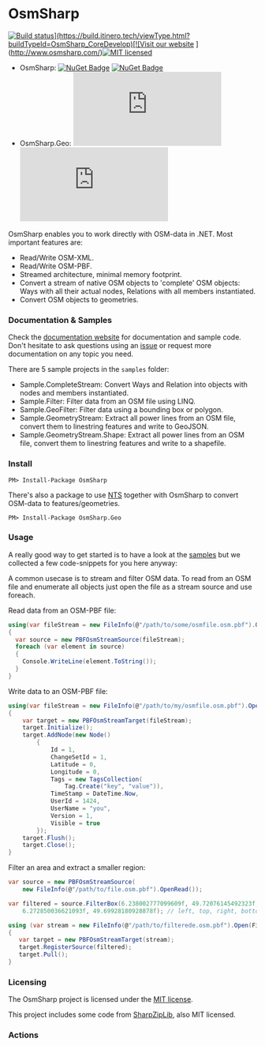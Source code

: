 # OsmSharp

[![Build status](http://build.itinero.tech:8080/app/rest/builds/buildType:(id:OsmSharp_CoreDevelop)/statusIcon)](https://build.itinero.tech/viewType.html?buildTypeId=OsmSharp_CoreDevelop)[![Visit our website](https://img.shields.io/badge/website-osmsharp.com-020031.svg) ](http://www.osmsharp.com/)[![MIT licensed](https://img.shields.io/badge/license-MIT-blue.svg)](https://github.com/OsmSharp/core/blob/develop/LICENSE.md)  

- OsmSharp: [![NuGet Badge](https://buildstats.info/nuget/OsmSharp)](https://www.nuget.org/packages/OsmSharp/) [![NuGet Badge](https://buildstats.info/nuget/OsmSharp?includePreReleases=true)](https://www.nuget.org/packages/OsmSharp)  
- OsmSharp.Geo: [![NuGet Badge](https://buildstats.info/nuget/OsmSharp.Geo)](https://www.nuget.org/packages/OsmSharp.Geo) [![NuGet Badge](https://buildstats.info/nuget/OsmSharp.Geo?includePreReleases=true)](https://www.nuget.org/packages/OsmSharp.Geo)  

OsmSharp enables you to work directly with OSM-data in .NET. Most important features are:

- Read/Write OSM-XML.
- Read/Write OSM-PBF.
- Streamed architecture, minimal memory footprint.
- Convert a stream of native OSM objects to 'complete' OSM objects: Ways with all their actual nodes, Relations with all members instantiated.
- Convert OSM objects to geometries.

### Documentation & Samples

Check the [documentation website](http://docs.itinero.tech/docs/osmsharp/index.html) for documentation and sample code. Don't hesitate to ask questions using an [issue](https://github.com/osmsharp/core/issues) or request more documentation on any topic you need.

There are 5 sample projects in the `samples` folder:

- Sample.CompleteStream: Convert Ways and Relation into objects with nodes and members instantiated.
- Sample.Filter: Filter data from an OSM file using LINQ.
- Sample.GeoFilter: Filter data using a bounding box or polygon.
- Sample.GeometryStream: Extract all power lines from an OSM file, convert them to linestring features and write to GeoJSON.
- Sample.GeometryStream.Shape: Extract all power lines from an OSM file, convert them to linestring features and write to a shapefile.

### Install

    PM> Install-Package OsmSharp
    
There's also a package to use [NTS](https://github.com/NetTopologySuite/) together with OsmSharp to convert OSM-data to features/geometries.

    PM> Install-Package OsmSharp.Geo

### Usage

A really good way to get started is to have a look at the [samples](https://github.com/OsmSharp/core/tree/master/samples) but we collected a few code-snippets for you here anyway:

A common usecase is to stream and filter OSM data. To read from an OSM file and enumerate all objects just open the file as a stream source and use foreach.

Read data from an OSM-PBF file:

```csharp
using(var fileStream = new FileInfo(@"/path/to/some/osmfile.osm.pbf").OpenRead())
{
  var source = new PBFOsmStreamSource(fileStream);
  foreach (var element in source)
  {
    Console.WriteLine(element.ToString());
  }
}
```

Write data to an OSM-PBF file:

```csharp
using(var fileStream = new FileInfo(@"/path/to/my/osmfile.osm.pbf").OpenRead())
{
	var target = new PBFOsmStreamTarget(fileStream);
	target.Initialize();
	target.AddNode(new Node()
		{
			Id = 1,
			ChangeSetId = 1,
			Latitude = 0,
			Longitude = 0,
			Tags = new TagsCollection(
				Tag.Create("key", "value")),
			TimeStamp = DateTime.Now,
			UserId = 1424,
			UserName = "you",
			Version = 1,
			Visible = true
		});
	target.Flush();
	target.Close();
}
```

Filter an area and extract a smaller region:

```csharp
var source = new PBFOsmStreamSource(
	new FileInfo(@"/path/to/file.osm.pbf").OpenRead());

var filtered = source.FilterBox(6.238002777099609f, 49.72076145492323f, 
	6.272850036621093f, 49.69928180928878f); // left, top, right, bottom

using (var stream = new FileInfo(@"/path/to/filterede.osm.pbf").Open(FileMode.Create, FileAccess.ReadWrite))
{
   var target = new PBFOsmStreamTarget(stream);
   target.RegisterSource(filtered);
   target.Pull();
}
```

### Licensing

The OsmSharp project is licensed under the [MIT license](https://github.com/OsmSharp/core/blob/master/LICENSE.md).

This project includes some code from [SharpZipLib](https://github.com/icsharpcode/SharpZipLib), also MIT licensed.

### Actions

